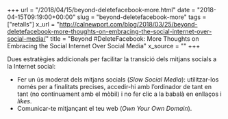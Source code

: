+++
url = "/2018/04/15/beyond-deletefacebook-more.html"
date = "2018-04-15T09:19:00+00:00"
slug = "beyond-deletefacebook-more"
tags = ["retalls"]
x_url = "http://calnewport.com/blog/2018/03/25/beyond-deletefacebook-more-thoughts-on-embracing-the-social-internet-over-social-media/"
title = "Beyond #DeleteFacebook: More Thoughts on Embracing the Social Internet Over Social Media"
x_source = ""
+++


Dues estratègies addicionals per facilitar la transició dels mitjans socials a la Internet social:

  - Fer un ús moderat dels mitjans socials  (*Slow Social Media*): utilitzar-los només per a finalitats precises, accedir-hi amb l’ordinador de tant en tant (no continuament amb el mòbil) i no fer clic a la babalà en enllaços i *likes*.
  - Comunicar-te mitjançant el teu web (*Own Your Own Domain*).

